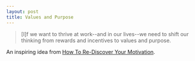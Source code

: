 ```yaml
---
layout: post
title: Values and Purpose
---
```


> [I]f we want to thrive at work--and in our lives--we need to shift our
> thinking from rewards and incentives to values and purpose.

An inspiring idea from
[How To Re-Discover Your Motivation](http://www.fastcompany.com/3033268/hit-the-ground-running/how-to-re-discover-your-motivation).
